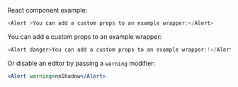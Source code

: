 React component example:

```js
<Alert >You can add a custom props to an example wrapper:</Alert>
```

You can add a custom props to an example wrapper:

```js { "props": { "danger": "true" } }
<Alert danger>You can add a custom props to an example wrapper:!</Alert>

```

Or disable an editor by passing a `warning` modifier:

```jsx noeditor
<Alert warning>noShadow</Alert>
```
